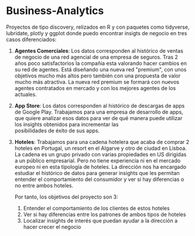# Business-Analytics
 Proyectos de tipo discovery, relizados en R y con paquetes como tidyverse, lubridate, plotly y ggplot donde puedo encontrar insigts de negocio en tres casos diferenciados: 
 
 1. **Agentes Comerciales**: Los datos corresponden al histórico de ventas de negocio de una red agencial de una empresa de seguros.
    Tras 2 años poco satisfactorios la compañia esta valorando hacer cambios en su red de agentes. Está diseñando una nueva red "premium", con unos objetivos mucho más altos           pero también con una propuesta de valor mucho más atractiva.
    La nueva red premium se formará con nuevos agentes contratados en mercado y con los mejores agentes de los actuales.
    
 2. **App Store**: Los datos corresponden al histórico de descargas de apps de Google Play.
    Trabajamos para una empresa de desarrollo de apps, que quiere analizar esos datos para ver de qué manera puede utilizar los insights obtenidos para incrementar las       
    posibilidades de éxito de sus apps.
    
    
 3. **Hoteles**: Trabajamos para una cadena hotelera que acaba de comprar 2 hoteles en Portugal, un resort en el Algarve y otro de ciudad en Lisboa.
    La cadena es un grupo privado con varias propiedades en US dirigidas a un público empresarial. Pero no tiene experiencia ni en el mercado europeo ni en esta tipología de           hoteles.
    La dirección nos ha encargado estudiar el histórico de datos para generar insights que les permitan entender el comportamiento del consumidor y ver si hay diferencias o no         entre ambos hoteles.

    Por tanto, los objetivos del proyecto son 3:

     1) Entender el comportamiento de los clientes de estos hoteles
     2) Ver si hay diferencias entre los patrones de ambos tipos de hoteles
     3) Localizar insights de interés que puedan ayudar a la dirección a hacer crecer el negocio



